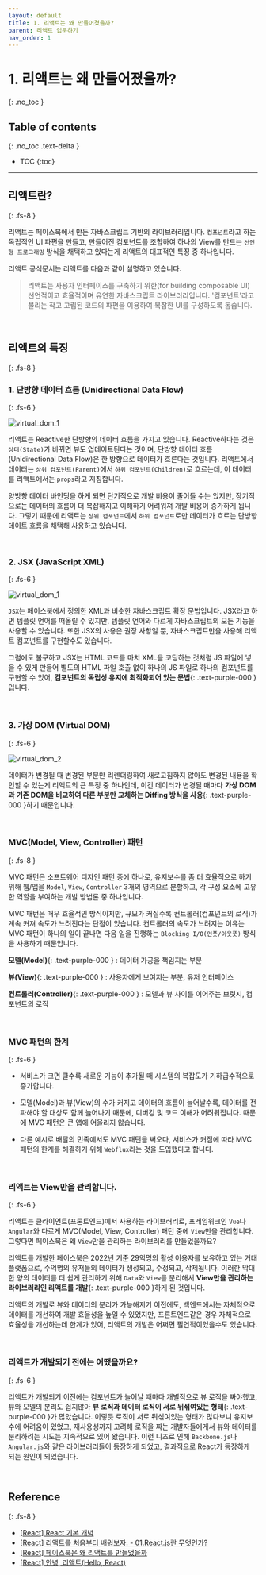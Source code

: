 ```yaml
---
layout: default
title: 1. 리액트는 왜 만들어졌을까?
parent: 리액트 입문하기
nav_order: 1
---
```


# 1. 리액트는 왜 만들어졌을까?
{: .no_toc }

## Table of contents
{: .no_toc .text-delta }

- TOC
{:toc}

---

## 리액트란?
{: .fs-8 }

리액트는 페이스북에서 만든 자바스크립트 기반의 라이브러리입니다. `컴포넌트`라고 하는 독립적인 UI 파편을 만들고, 만들어진 컴포넌트를 조합하여 하나의 View를 만드는 `선언형 프로그래밍` 방식을 채택하고 있다는게 리액트의 대표적인 특징 중 하나입니다.

리액트 공식문서는 리액트를 다음과 같이 설명하고 있습니다.

> 리액트는 사용자 인터페이스를 구축하기 위한(for building composable UI) 선언적이고 효율적이며 유연한 자바스크립트 라이브러리입니다. '컴포넌트'라고 불리는 작고 고립된 코드의 파편을 이용하여 복잡한 UI를 구성하도록 돕습니다.

&nbsp;

## 리액트의 특징
{: .fs-8 }

### 1. 단방향 데이터 흐름 (Unidirectional Data Flow)
{: .fs-6 }

![virtual_dom_1](../../assets/images/react_start_1.png)

리액트는 Reactive한 단방향의 데이터 흐름을 가지고 있습니다. Reactive하다는 것은 `상태(State)`가 바뀌면 뷰도 업데이트된다는 것이며, 단방향 데이터 흐름(Unidirectional Data Flow)은 한 방향으로 데이터가 흐른다는 것입니다. 리액트에서 데이터는 `상위 컴포넌트(Parent)`에서 `하위 컴포넌트(Children)`로 흐르는데, 이 데이터를 리액트에서는 `props`라고 지칭합니다.

양방향 데이터 바인딩을 하게 되면 단기적으로 개발 비용이 줄어들 수는 있지만, 장기적으로는 데이터의 흐름이 더 복잡해지고 이해하기 어려워져 개발 비용이 증가하게 됩니다. 그렇기 때문에 리액트는 `상위 컴포넌트`에서 `하위 컴포넌트`로만 데이터가 흐르는 단방향 데이트 흐름을 채택해 사용하고 있습니다.

&nbsp;

### 2. JSX (JavaScript XML)
{: .fs-6 }

![virtual_dom_1](../../assets/images/react_start_2.png)

`JSX`는 페이스북에서 정의한 XML과 비슷한 자바스크립트 확장 문법입니다. JSX라고 하면 템플릿 언어를 떠올릴 수 있지만, 템플릿 언어와 다르게 자바스크립트의 모든 기능을 사용할 수 있습니다. 또한 JSX의 사용은 권장 사항일 뿐, 자바스크립트만을 사용해 리액트 컴포넌트를 구현할수도 있습니다.

그럼에도 불구하고 JSX는 HTML 코드를 마치 XML을 코딩하는 것처럼 JS 파일에 넣을 수 있게 만들어 별도의 HTML 파일 호출 없이 하나의 JS 파일로 하나의 컴포넌트를 구현할 수 있어, **컴포넌트의 독립성 유지에 최적화되어 있는 문법**{: .text-purple-000 }입니다.

&nbsp;

### 3. 가상 DOM (Virtual DOM)
{: .fs-6 }

![virtual_dom_2](../../assets/images/virtual_dom_2.png)

데이터가 변경될 때 변경된 부분만 리렌더링하여 새로고침하지 않아도 변경된 내용을 확인할 수 있는게 리액트의 큰 특징 중 하나인데, 이건 데이터가 변경될 때마다 **가상 DOM과 기존 DOM을 비교하여 다른 부분만 교체하는 Diffing 방식을 사용**{: .text-purple-000 }하기 때문입니다.

&nbsp;

### MVC(Model, View, Controller) 패턴
{: .fs-8 }

MVC 패턴은 소프트웨어 디자인 패턴 중에 하나로, 유지보수를 좀 더 효율적으로 하기위해 웹/앱을 `Model`, `View`, `Controller` 3개의 영역으로 분할하고, 각 구성 요소에 고유한 역할을 부여하는 개발 방법론 중 하나입니다.

MVC 패턴은 매우 효율적인 방식이지만, 규모가 커질수록 컨트롤러(컴포넌트의 로직)가 계속 커져 속도가 느려진다는 단점이 있습니다. 컨트롤러의 속도가 느려지는 이유는 MVC 패턴이 하나의 일이 끝나면 다음 일을 진행하는 `Blocking I/O(인풋/아웃풋)` 방식을 사용하기 때문입니다.

**모델(Model)**{: .text-purple-000 } : 데이터 가공을 책임지는 부분

**뷰(View)**{: .text-purple-000 } : 사용자에게 보여지는 부분, 유저 인터페이스

**컨트롤러(Controller)**{: .text-purple-000 } : 모델과 뷰 사이를 이어주는 브릿지, 컴포넌트의 로직

&nbsp;

### MVC 패턴의 한계
{: .fs-6 }

- 서비스가 크면 클수록 새로운 기능이 추가될 때 시스템의 복잡도가 기하급수적으로 증가합니다.

- 모델(Model)과 뷰(View)의 수가 커지고 데이터의 흐름이 늘어날수록, 데이터를 전파해야 할 대상도 함께 늘어나기 때문에, 디버깅 및 코드 이해가 어려워집니다. 때문에 MVC 패턴은 큰 앱에 어울리지 않습니다.

- 다른 예시로 배달의 민족에서도 MVC 패턴을 써오다, 서비스가 커짐에 따라 MVC 패턴의 한계를 해결하기 위해 `Webflux`라는 것을 도입했다고 합니다.

&nbsp;

### 리액트는 View만을 관리합니다.
{: .fs-6 }

리액트는 클라이언트(프론트엔드)에서 사용하는 라이브러리로, 프레임워크인 `Vue`나 `Angular`와 다르게 MVC(Model, View, Controller) 패턴 중에 `View`만을 관리합니다. 그렇다면 페이스북은 왜 `View`만을 관리하는 라이브러리를 만들었을까요?

리액트를 개발한 페이스북은 2022년 기준 29억명의 활성 이용자를 보유하고 있는 거대 플랫폼으로, 수억명의 유저들의 데이터가 생성되고, 수정되고, 삭제됩니다. 이러한 막대한 양의 데이터를 더 쉽게 관리하기 위해 `Data`와 `View`를 분리해서 **View만을 관리하는 라이브러리인 리액트를 개발**{: .text-purple-000 }하게 된 것입니다.

리액트의 개발로 뷰와 데이터의 분리가 가능해지기 이전에도, 백엔드에서는 자체적으로 데이터를 개선하여 개발 효율성을 높일 수 있었지만, 프론트엔드같은 경우 자체적으로 효율성을 개선하는데 한계가 있어, 리액트의 개발은 어쩌면 필연적이었을수도 있습니다.

&nbsp;

### 리액트가 개발되기 전에는 어땠을까요?
{: .fs-6 }

리액트가 개발되기 이전에는 컴포넌트가 늘어날 때마다 개별적으로 뷰 로직을 짜야했고, 
뷰와 모델의 분리도 쉽지않아 **뷰 로직과 데이터 로직이 서로 뒤섞여있는 형태**{: .text-purple-000 }가 많았습니다. 이렇듯 로직이 서로 뒤섞여있는 형태가 많다보니 유지보수에 어려움이 있었고, 재사용성까지 고려해 로직을 짜는 개발자들에게서 뷰와 데이터를 분리하려는 시도는 지속적으로 있어 왔습니다. 이런 니즈로 인해 `Backbone.js`나 `Angular.js`와 같은 라이브러리들이 등장하게 되었고, 결과적으로 React가 등장하게 되는 원인이 되었습니다.

&nbsp;

## Reference
{: .fs-8 }

- [[React] React 기본 개념](https://velog.io/@kim-jaemin420/React-%EA%B8%B0%EB%B3%B8-%EA%B0%9C%EB%85%90)
- [[React] 리액트를 처음부터 배워보자. - 01.React.js란 무엇인가?](https://medium.com/crossplatformkorea/)
- [[React] 페이스북은 왜 리액트를 만들었을까](https://velog.io/@sunaaank/why-facebook-makes-react)
- [[React] 안녕, 리액트(Hello, React)](https://blog.gaerae.com/2016/04/hello-react.html)

&nbsp;

<script src="https://utteranc.es/client.js"
        repo="xxdevbosa/blog"
        issue-term="pathname"
        label="blog"
        theme="github-light"
        crossorigin="anonymous"
        async>
</script>